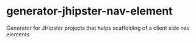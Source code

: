 # generator-jhipster-nav-element
Generator for JHipster projects that helps scaffolding of a client side nav elements
